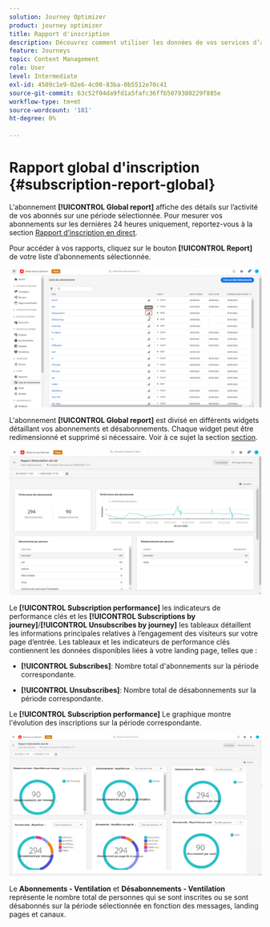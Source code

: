 ```yaml
---
solution: Journey Optimizer
product: journey optimizer
title: Rapport d'inscription
description: Découvrez comment utiliser les données de vos services d’abonnement avec le rapport global d’abonnement.
feature: Journeys
topic: Content Management
role: User
level: Intermediate
exl-id: 4509c1e9-02e6-4c00-83ba-0b5512e70c41
source-git-commit: 63c52f04da9fd1a5fafc36ffb5079380229f885e
workflow-type: tm+mt
source-wordcount: '181'
ht-degree: 0%

---
```


# Rapport global d&#39;inscription {#subscription-report-global}

L&#39;abonnement **[!UICONTROL Global report]** affiche des détails sur l’activité de vos abonnés sur une période sélectionnée. Pour mesurer vos abonnements sur les dernières 24 heures uniquement, reportez-vous à la section [Rapport d’inscription en direct](subscription-report-live.md).

Pour accéder à vos rapports, cliquez sur le bouton **[!UICONTROL Report]** de votre liste d’abonnements sélectionnée.

![](assets/subscription_report_7.png)

L&#39;abonnement **[!UICONTROL Global report]** est divisé en différents widgets détaillant vos abonnements et désabonnements. Chaque widget peut être redimensionné et supprimé si nécessaire. Voir à ce sujet la section [section](global-report.md).

![](assets/subscription_report_1.png)

Le **[!UICONTROL Subscription performance]** les indicateurs de performance clés et les **[!UICONTROL Subscriptions by journey]**/**[!UICONTROL Unsubscribes by journey]** les tableaux détaillent les informations principales relatives à l’engagement des visiteurs sur votre page d’entrée. Les tableaux et les indicateurs de performance clés contiennent les données disponibles liées à votre landing page, telles que :

* **[!UICONTROL Subscribes]**: Nombre total d&#39;abonnements sur la période correspondante.

* **[!UICONTROL Unsubscribes]**: Nombre total de désabonnements sur la période correspondante.

Le **[!UICONTROL Subscription performance]** Le graphique montre l&#39;évolution des inscriptions sur la période correspondante.

![](assets/subscription_report_2.png)

Le **Abonnements - Ventilation** et **Désabonnements - Ventilation** représente le nombre total de personnes qui se sont inscrites ou se sont désabonnés sur la période sélectionnée en fonction des messages, landing pages et canaux.
